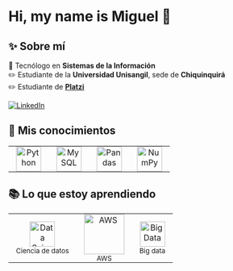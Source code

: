 # Hi, my name is Miguel 👋

## ✨ Sobre mí

📘 Tecnólogo en **Sistemas de la Información**  
✏️ Estudiante de la **Universidad Unisangil**, sede de **Chiquinquirá**  
✏️ Estudiante de **[Platzi](https://platzi.com/)**

[![LinkedIn](https://img.shields.io/badge/LinkedIn-blue?logo=linkedin&logoColor=white)](https://www.linkedin.com/in/miguel-sierra-4baa11331/)

## 🧠 Mis conocimientos

<table style="border-collapse: collapse;">
  <tr>
    <td align="center" style="padding: 0 15px 0 15px;">
      <img src="https://cdn.jsdelivr.net/gh/devicons/devicon/icons/python/python-original.svg" alt="Python" width="50" />
    </td>
    <td align="center" style="padding: 0 15px 0 15px;">
      <img src="https://cdn.jsdelivr.net/gh/devicons/devicon/icons/mysql/mysql-original.svg" alt="MySQL" width="50" />
    </td>
    <td align="center" style="padding: 0 15px 0 15px;">
      <img src="https://cdn.jsdelivr.net/gh/devicons/devicon/icons/pandas/pandas-original.svg" alt="Pandas" width="50" />
    </td>
    <td align="center" style="padding: 0 15px 0 15px;">
      <img src="https://cdn.jsdelivr.net/gh/devicons/devicon/icons/numpy/numpy-original.svg" alt="NumPy" width="50" />
    </td>
  </tr>
</table>

## 📚 Lo que estoy aprendiendo

<table style="border-collapse: collapse;">
  <tr>
    <td align="center" style="padding: 0 15px 0 15px;">
      <img src="https://cdn-icons-png.flaticon.com/512/8649/8649635.png" alt="Data Science" width="50" />
      <br/>
      <sub>Ciencia de datos</sub>
    </td>
    <td align="center" style="padding: 0 15px 0 15px;">
      <img src="https://a0.awsstatic.com/libra-css/images/logos/aws_logo_smile_1200x630.png" alt="AWS" width="80" />
      <br/>
      <sub>AWS</sub>
    </td>
    <td align="center" style="padding: 0 15px 0 15px;">
      <img src="https://cdn-icons-png.flaticon.com/512/3037/3037943.png" alt="Big Data" width="50" />
      <br/>
      <sub>Big data</sub>
    </td>
  </tr>
</table>

